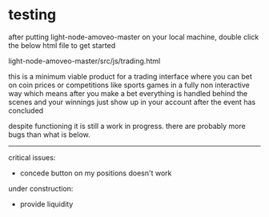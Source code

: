 # testing

after putting light-node-amoveo-master on your local machine, double click the below html file to get started

  light-node-amoveo-master/src/js/trading.html

this is a minimum viable product for a trading interface where you can bet on coin prices or competitions like sports games in a fully non interactive way which means after you make a bet everything is handled behind the scenes and your winnings just show up in your account after the event has concluded

despite functioning it is still a work in progress. there are probably more bugs than what is below.

------------------------------------------------------------------------------------------------------------------------------------------

critical issues:
  - concede button on my positions doesn't work

under construction:
  - provide liquidity
